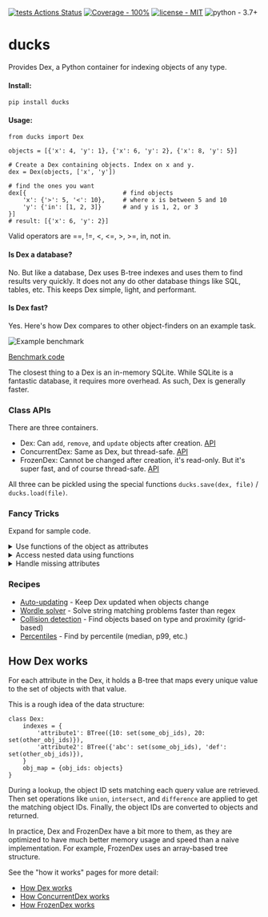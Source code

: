 [![tests Actions Status](https://github.com/manimino/ducks/workflows/tests/badge.svg)](https://github.com/manimino/ducks/actions)
[![Coverage - 100%](https://img.shields.io/static/v1?label=Coverage&message=100%&color=2ea44f)](test/cov.txt)
[![license - MIT](https://img.shields.io/static/v1?label=license&message=MIT&color=2ea44f)](/LICENSE)
![python - 3.7+](https://img.shields.io/static/v1?label=python&message=3.7%2B&color=2ea44f)

# ducks

Provides Dex, a Python container for indexing objects of any type.

#### Install: 

```
pip install ducks
```

#### Usage:
```
from ducks import Dex

objects = [{'x': 4, 'y': 1}, {'x': 6, 'y': 2}, {'x': 8, 'y': 5}]

# Create a Dex containing objects. Index on x and y.
dex = Dex(objects, ['x', 'y'])  

# find the ones you want
dex[{                           # find objects
    'x': {'>': 5, '<': 10},     # where x is between 5 and 10
    'y': {'in': [1, 2, 3]}      # and y is 1, 2, or 3
}]
# result: [{'x': 6, 'y': 2}]
```

Valid operators are ==, !=, <, <=, >, >=, in, not in. 

#### Is Dex a database?

No. But like a database, Dex uses B-tree indexes and uses them to find results very quickly. It does
not any do other database things like SQL, tables, etc. This keeps Dex simple, light, and performant.

#### Is Dex fast?

Yes. Here's how Dex compares to other object-finders on an example task.

![Example benchmark](examples/img/perf_bench.png)

[Benchmark code](examples/perf_demo.ipynb)

The closest thing to a Dex is an in-memory SQLite. While SQLite is a fantastic database, it requires
more overhead. As such, Dex is generally faster.

### Class APIs

There are three containers.
 - Dex: Can `add`, `remove`, and `update` objects after creation.
[API]((https://ducks.readthedocs.io/en/latest/ducks.mutable.html#ducks.mutable.main.Dex))
 - ConcurrentDex: Same as Dex, but thread-safe.
[API](https://ducks.readthedocs.io/en/latest/ducks.concurrent.html#ducks.concurrent.main.ConcurrentDex)
 - FrozenDex: Cannot be changed after creation, it's read-only. But it's super fast, and of course thread-safe.
[API](https://ducks.readthedocs.io/en/latest/ducks.frozen.html#ducks.frozen.main.FrozenDex)

All three can be pickled using the special functions `ducks.save(dex, file)` / `ducks.load(file)`. 


### Fancy Tricks

Expand for sample code.

<details>
<summary>Use functions of the object as attributes</summary>
<br />
You can also index on functions evaluated on the object, as if they were attributes.

Find palindromes of length 5 or 7:
```
from ducks import Dex
strings = ['bob', 'fives', 'kayak', 'stats', 'pullup', 'racecar']

# define a function that takes the object as input
def is_palindrome(s):
    return s == s[::-1]

dex = Dex(strings, [is_palindrome, len])
dex[{
    is_palindrome: True, 
    len: {'in': [5, 7]}
}]
# result: ['kayak', 'racecar', 'stats']
```

Functions are evaluated on the object when it is added to the Dex. 

</details>

<details>
<summary>Access nested data using functions</summary>
<br />
Use functions to get values from nested data structures.

```
from ducks import Dex

objs = [
    {'a': {'b': [1, 2, 3]}},
    {'a': {'b': [4, 5, 6]}}
]

def get_nested(obj):
    return obj['a']['b'][0]

dex = Dex(objs, [get_nested])
dex[{get_nested: 4}]
# result: {'a': {'b': [4, 5, 6]}}
```
</details>

<details>
<summary>Handle missing attributes</summary>
<br />

Objects don't need to have every attribute.

 - Objects that are missing an attribute will not be stored under that attribute. This saves lots of memory.
 - To find all objects that have an attribute, match the special value <code>ANY</code>. 
 - To find objects missing the attribute, exclude <code>ANY</code>.
 - In functions, raise <code>MissingAttribute</code> to tell Dex the object is missing.

Example:
```
from ducks import Dex, ANY
from ducks.exceptions import MissingAttribute

objs = [{'a': 1}, {'a': 2}, {}]

def get_a(obj):
    try:
        return obj['a']
    except KeyError:
        raise MissingAttribute  # tell Dex this attribute is missing

dex = Dex(objs, ['a', get_a])

dex[{'a': ANY}]          # result: [{'a': 1}, {'a': 2}]
dex[{get_a: ANY}]        # result: [{'a': 1}, {'a': 2}]
dex[{'a': {'!=': ANY}}]  # result: [{}]
```

Note that `None` is treated as a normal value and is stored.
</details>


### Recipes
 
 - [Auto-updating](https://github.com/manimino/ducks/blob/main/examples/update.py) - Keep Dex updated when objects change
 - [Wordle solver](https://github.com/manimino/ducks/blob/main/examples/wordle.ipynb) - Solve string matching problems faster than regex
 - [Collision detection](https://github.com/manimino/ducks/blob/main/examples/collision.py) - Find objects based on type and proximity (grid-based)
 - [Percentiles](https://github.com/manimino/ducks/blob/main/examples/percentile.py) - Find by percentile (median, p99, etc.)


## How Dex works

For each attribute in the Dex, it holds a B-tree that maps every unique value to the set of objects with 
that value. 

This is a rough idea of the data structure: 
```
class Dex:
    indexes = {
        'attribute1': BTree({10: set(some_obj_ids), 20: set(other_obj_ids)}),
        'attribute2': BTree({'abc': set(some_obj_ids), 'def': set(other_obj_ids)}),
    }
    obj_map = {obj_ids: objects}
}
```

During a lookup, the object ID sets matching each query value are retrieved. Then set operations like `union`, 
`intersect`, and `difference` are applied to get the matching object IDs. Finally, the object IDs are converted
to objects and returned.

In practice, Dex and FrozenDex have a bit more to them, as they are optimized to have much better
memory usage and speed than a naive implementation. For example, FrozenDex uses an array-based tree structure.

See the "how it works" pages for more detail:
 - [How Dex works](ducks/mutable/how_it_works.md)
 - [How ConcurrentDex works](ducks/concurrent/how_it_works.md)
 - [How FrozenDex works](ducks/frozen/how_it_works.md)
